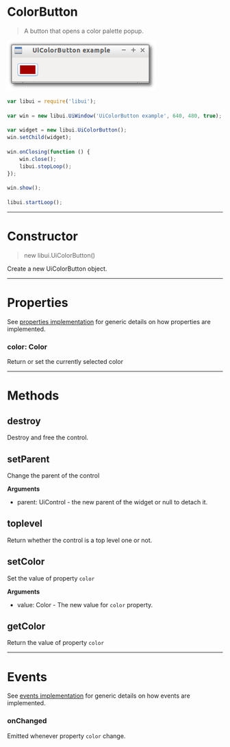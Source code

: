 
# ColorButton

> A button that opens a color palette popup.

![UiColorButton example](media/UiColorButton.png)

```js
var libui = require('libui');

var win = new libui.UiWindow('UiColorButton example', 640, 480, true);

var widget = new libui.UiColorButton();
win.setChild(widget);

win.onClosing(function () {
	win.close();
	libui.stopLoop();
});

win.show();

libui.startLoop();

```

---

# Constructor

> new libui.UiColorButton()

Create a new UiColorButton object.

---

# Properties

See [properties implementation](properties.md) for generic details on how properties are implemented.


### color: Color

Return or set the currently selected color




---

# Methods


## destroy

Destroy and free the control.




## setParent

Change the parent of the control


**Arguments**

* parent: UiControl - the new parent of the widget or null to detach it.



## toplevel

Return whether the control is a top level one or not.




## setColor

Set the value of property `color`

**Arguments**

* value: Color - The new value for `color` property.

## getColor

Return the value of property `color`



---

# Events

See [events implementation](events.md) for generic details on how events are implemented.


### onChanged

Emitted whenever property `color` change.




